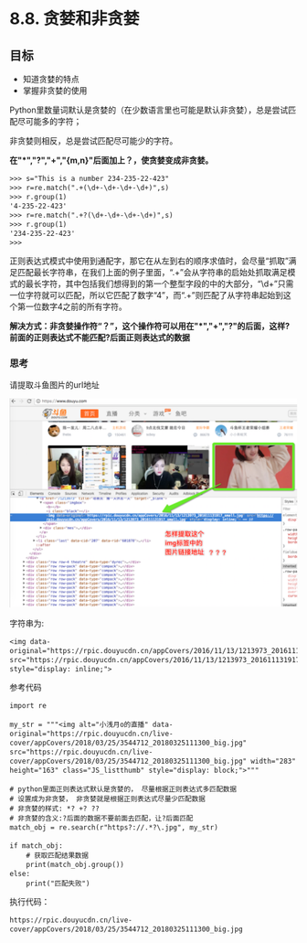 # 8.8. 贪婪和非贪婪

目标
--

*   知道贪婪的特点
*   掌握非贪婪的使用

Python里数量词默认是贪婪的（在少数语言里也可能是默认非贪婪），总是尝试匹配尽可能多的字符；

非贪婪则相反，总是尝试匹配尽可能少的字符。

**在"*","?","+","{m,n}"后面加上？，使贪婪变成非贪婪。**

    >>> s="This is a number 234-235-22-423"
    >>> r=re.match(".+(\d+-\d+-\d+-\d+)",s)
    >>> r.group(1)
    '4-235-22-423'
    >>> r=re.match(".+?(\d+-\d+-\d+-\d+)",s)
    >>> r.group(1)
    '234-235-22-423'
    >>>


正则表达式模式中使用到通配字，那它在从左到右的顺序求值时，会尽量“抓取”满足匹配最长字符串，在我们上面的例子里面，“.+”会从字符串的启始处抓取满足模式的最长字符，其中包括我们想得到的第一个整型字段的中的大部分，“\\d+”只需一位字符就可以匹配，所以它匹配了数字“4”，而“.+”则匹配了从字符串起始到这个第一位数字4之前的所有字符。

**解决方式：非贪婪操作符“？”，这个操作符可以用在"*","+","?"的后面，这样?前面的正则表达式不能匹配?后面正则表达式的数据**

### 思考

请提取斗鱼图片的url地址

![斗鱼](imgs/斗鱼.png)

字符串为:

    <img data-original="https://rpic.douyucdn.cn/appCovers/2016/11/13/1213973_201611131917_small.jpg" src="https://rpic.douyucdn.cn/appCovers/2016/11/13/1213973_201611131917_small.jpg" style="display: inline;">


参考代码


    import re
    
    my_str = """<img alt="小浅月o的直播" data-original="https://rpic.douyucdn.cn/live-cover/appCovers/2018/03/25/3544712_20180325111300_big.jpg" src="https://rpic.douyucdn.cn/live-cover/appCovers/2018/03/25/3544712_20180325111300_big.jpg" width="283" height="163" class="JS_listthumb" style="display: block;">"""
    
    # python里面正则表达式默认是贪婪的， 尽量根据正则表达式多匹配数据
    # 设置成为非贪婪， 非贪婪就是根据正则表达式尽量少匹配数据
    # 非贪婪的样式: *? +? ??
    # 非贪婪的含义:?后面的数据不要前面去匹配，让?后面匹配
    match_obj = re.search(r"https?://.*?\.jpg", my_str)
    
    if match_obj:
        # 获取匹配结果数据
        print(match_obj.group())
    else:
        print("匹配失败")


执行代码：

    https://rpic.douyucdn.cn/live-cover/appCovers/2018/03/25/3544712_20180325111300_big.jpg